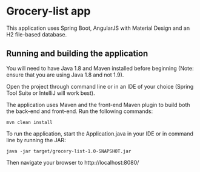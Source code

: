 # Grocery-list app
This application uses Spring Boot, AngularJS with Material Design and an H2 file-based database.

## Running and building the application

You will need to have Java 1.8 and Maven installed before beginning (Note: ensure that you are using Java 1.8 and not 1.9).

Open the project through command line or in an IDE of your choice (Spring Tool Suite or IntelliJ will work best).

The application uses Maven and the front-end Maven plugin to build both the back-end and front-end.
Run the following commands:
```
mvn clean install
```

To run the application, start the Application.java in your IDE or in command line by running the JAR:
```
java -jar target/grocery-list-1.0-SNAPSHOT.jar
```

Then navigate your browser to http://localhost:8080/
